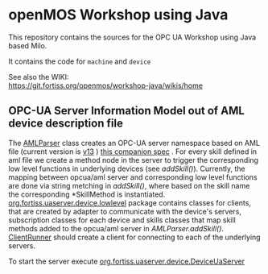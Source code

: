 openMOS Workshop using Java
===========================

This repository contains the sources for the OPC UA Workshop using Java based Milo.

It contains the code for `machine` and `device`

See also the WIKI:  
https://git.fortiss.org/openmos/workshop-java/wikis/home

OPC-UA Server Information Model out of AML device description file
------------------------------------------------------------------

The [AMLParser](https://git.fortiss.org/openmos/workshop-java/blob/opcua_aml/MSB_connected_component/src/main/java/org/fortiss/uaserver/device/instance/AMLParser.java) class creates an OPC-UA server namespace based on AML file (current version is [v13](https://git.fortiss.org/openmos/workshop-java/blob/opcua_aml/MSB_connected_component/VER11.aml) ) [this companion spec](https://opcfoundation.org/news/opc-foundation-news/bridging-the-gap-between-communication-and-semantics-for-industrie-4-0-companion-specification-automationml-for-opc-ua/) . For every skill defined in aml file we create a method node in the server to trigger the corresponding low level functions in underlying devices (see _addSkill()_). Currently, the mapping between opcua/aml server and corresponding low level functions are done via string metching in _addSkill()_, where based on the skill name the corresponding *SkillMethod is instantiated. [org.fortiss.uaserver.device.lowlevel](https://git.fortiss.org/openmos/workshop-java/tree/opcua_aml/MSB_connected_component/src/main/java/org/fortiss/uaserver/device/lowlevel) package contains classes for clients, that are created by adapter to communicate with the device's servers, subscription classes for each device and skills classes that map skill methods added to the opcua/aml server in _AMLParser.addSkill()_. [ClientRunner](https://git.fortiss.org/openmos/workshop-java/blob/opcua_aml/MSB_connected_component/src/main/java/org/fortiss/uaserver/device/lowlevel/ClientRunner.java) should create a client for connecting to each of the underlying servers.

To start the server execute [org.fortiss.uaserver.device.DeviceUaServer](https://git.fortiss.org/openmos/workshop-java/blob/opcua_aml/MSB_connected_component/src/main/java/org/fortiss/uaserver/device/DeviceUaServer.java)